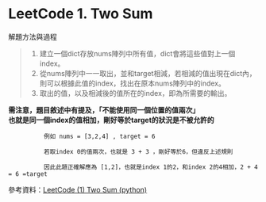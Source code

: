 # LeetCode 1. Two Sum  
解題方法與過程  
> 1. 建立一個dict存放nums陣列中所有值，dict會將這些值對上一個index。  
> 2. 從nums陣列中一一取出，並和target相減，若相減的值出現在dict內，則可以根據此值的index，找出在原本nums陣列中的index。  
> 3. 取出的值，以及相減後的值所在的index，即為所需要的輸出。  

**需注意，題目敘述中有提及，「不能使用同一個位置的值兩次」  
也就是同一個index的值相加，剛好等於target的狀況是不被允許的**

              例如 nums = [3,2,4] , target = 6  
              
              若取index 0的值兩次，也就是 3 + 3 ，剛好等於6，但違反上述規則
              
              因此此題正確解應為 [1,2]，也就是index 1的2，和index 2的4相加，2 + 4 = 6 =target
              
參考資料：[LeetCode (1) Two Sum (python)](https://medium.com/@havbgbg68/leetcode-1-two-sum-python-8d77c223abd3) 
